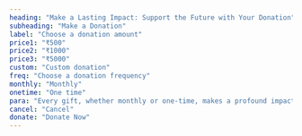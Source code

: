 ```yaml
---
heading: "Make a Lasting Impact: Support the Future with Your Donation"
subheading: "Make a Donation"
label: "Choose a donation amount"
price1: "₹500"
price2: "₹1000"
price3: "₹5000"
custom: "Custom donation"
freq: "Choose a donation frequency"
monthly: "Monthly"
onetime: "One time"
para: "Every gift, whether monthly or one-time, makes a profound impact.We appreciate your commitment to fostering hope and resilience within our community. Thank you for being part of this transformative journey."
cancel: "Cancel"
donate: "Donate Now"
---
```

